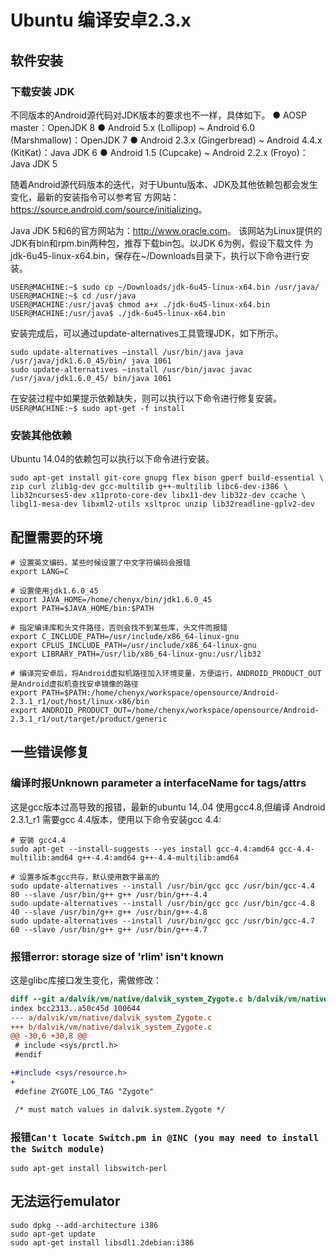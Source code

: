 # Ubuntu 编译安卓2.3.x

## 软件安装

### 下载安装 JDK

不同版本的Android源代码对JDK版本的要求也不一样，具体如下。
    ● AOSP master：OpenJDK 8
    ● Android 5.x (Lollipop) ~ Android 6.0 (Marshmallow)：OpenJDK 7
    ● Android 2.3.x (Gingerbread) ~ Android 4.4.x (KitKat)：Java JDK 6
    ● Android 1.5 (Cupcake) ~ Android 2.2.x (Froyo)：Java JDK 5

随着Android源代码版本的迭代，对于Ubuntu版本、JDK及其他依赖包都会发生变化，最新的安装指令可以参考官 方网站：<https://source.android.com/source/initializing>。

Java JDK 5和6的官方网站为：<http://www.oracle.com>。 该网站为Linux提供的JDK有bin和rpm.bin两种包，推荐下载bin包。以JDK 6为例，假设下载文件 为jdk-6u45-linux-x64.bin，保存在~/Downloads目录下，执行以下命令进行安装。

```Shell
USER@MACHINE:~$ sudo cp ~/Downloads/jdk-6u45-linux-x64.bin /usr/java/ 
USER@MACHINE:~$ cd /usr/java 
USER@MACHINE:/usr/java$ chmod a+x ./jdk-6u45-linux-x64.bin 
USER@MACHINE:/usr/java$ ./jdk-6u45-linux-x64.bin 
```

安装完成后，可以通过update-alternatives工具管理JDK，如下所示。

```Shell
sudo update-alternatives –install /usr/bin/java java /usr/java/jdk1.6.0_45/bin/ java 1061 
sudo update-alternatives –install /usr/bin/javac javac /usr/java/jdk1.6.0_45/ bin/java 1061
```

在安装过程中如果提示依赖缺失，则可以执行以下命令进行修复安装。 `USER@MACHINE:~$ sudo apt-get -f install`

### 安装其他依赖

Ubuntu 14.04的依赖包可以执行以下命令进行安装。

```Shell
sudo apt-get install git-core gnupg flex bison gperf build-essential \
zip curl zlib1g-dev gcc-multilib g++-multilib libc6-dev-i386 \
lib32ncurses5-dev x11proto-core-dev libx11-dev lib32z-dev ccache \
libgl1-mesa-dev libxml2-utils xsltproc unzip lib32readline-gplv2-dev
```

## 配置需要的环境

```Shell
# 设置英文编码，某些时候设置了中文字符编码会报错
export LANG=C

# 设置使用jdk1.6.0_45
export JAVA_HOME=/home/chenyx/bin/jdk1.6.0_45
export PATH=$JAVA_HOME/bin:$PATH

# 指定编译库和头文件路径，否则会找不到某些库，头文件而报错
export C_INCLUDE_PATH=/usr/include/x86_64-linux-gnu
export CPLUS_INCLUDE_PATH=/usr/include/x86_64-linux-gnu
export LIBRARY_PATH=/usr/lib/x86_64-linux-gnu:/usr/lib32

# 编译完安卓后，将Android虚拟机路径加入环境变量，方便运行，ANDROID_PRODUCT_OUT是Android虚拟机查找安卓镜像的路径
export PATH=$PATH:/home/chenyx/workspace/opensource/Android-2.3.1_r1/out/host/linux-x86/bin
export ANDROID_PRODUCT_OUT=/home/chenyx/workspace/opensource/Android-2.3.1_r1/out/target/product/generic
```

## 一些错误修复

### 编译时报Unknown parameter a interfaceName for tags/attrs

这是gcc版本过高导致的报错，最新的ubuntu 14,.04 使用gcc4.8,但编译 Android 2.3.1_r1 需要gcc 4.4版本，使用以下命令安装gcc 4.4:

```Shell
# 安装 gcc4.4
sudo apt-get --install-suggests --yes install gcc-4.4:amd64 gcc-4.4-multilib:amd64 g++-4.4:amd64 g++-4.4-multilib:amd64

# 设置多版本gcc共存，默认使用数字最高的
sudo update-alternatives --install /usr/bin/gcc gcc /usr/bin/gcc-4.4 80 --slave /usr/bin/g++ g++ /usr/bin/g++-4.4
sudo update-alternatives --install /usr/bin/gcc gcc /usr/bin/gcc-4.8 40 --slave /usr/bin/g++ g++ /usr/bin/g++-4.8
sudo update-alternatives --install /usr/bin/gcc gcc /usr/bin/gcc-4.7 60 --slave /usr/bin/g++ g++ /usr/bin/g++-4.7
```

### 报错error: storage size of \'rlim\' isn't known

这是glibc库接口发生变化，需做修改：

```diff
diff --git a/dalvik/vm/native/dalvik_system_Zygote.c b/dalvik/vm/native/dalvik_system_Zygote.c
index bcc2313..a50c45d 100644
--- a/dalvik/vm/native/dalvik_system_Zygote.c
+++ b/dalvik/vm/native/dalvik_system_Zygote.c
@@ -30,6 +30,8 @@
 # include <sys/prctl.h>
 #endif

+#include <sys/resource.h>
+
 #define ZYGOTE_LOG_TAG "Zygote"

 /* must match values in dalvik.system.Zygote */
```

### 报错`Can't locate Switch.pm in @INC (you may need to install the Switch module)`

`sudo apt-get install libswitch-perl`

## 无法运行emulator

```Shell
sudo dpkg --add-architecture i386
sudo apt-get update
sudo apt-get install libsdl1.2debian:i386
```

